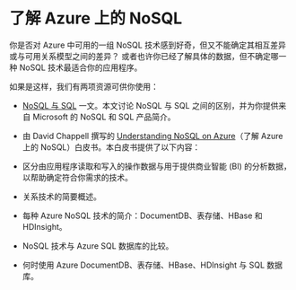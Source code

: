 <properties 
	pageTitle="了解 Azure 上的 NoSQL 技术 | Azure" 
	description="了解 Azure NoSQL 如何帮助你管理不适合于关系数据库的数据。DocumentDB、表存储、HBase、HDInsight 与 SQL 数据库。" 
	editor="cgronlun" 
	manager="jhubbard" 
	services="documentdb, storage, hdinsight" 
	documentationCenter="" 
	authors="mimig1"/>  


<tags 
	ms.service="multiple" 
	ms.workload="multiple" 
	ms.tgt_pltfrm="na" 
	ms.devlang="na" 
	ms.topic="article" 
	ms.date="07/29/2016" 
	wacn.date="10/18/2016" 
	ms.author="mimig"/>  


# 了解 Azure 上的 NoSQL

你是否对 Azure 中可用的一组 NoSQL 技术感到好奇，但又不能确定其相互差异或与可用关系模型之间的差异？ 或者也许你已经了解具体的数据，但不确定哪一种 NoSQL 技术最适合你的应用程序。


如果是这样，我们有两项资源可供你使用：

- [NoSQL 与 SQL](/documentation/articles/documentdb-nosql-vs-sql/) 一文。本文讨论 NoSQL 与 SQL 之间的区别，并为你提供来自 Microsoft 的 NoSQL 和 SQL 产品简介。
- 由 David Chappell 撰写的 [Understanding NoSQL on Azure](http://go.microsoft.com/fwlink/p/?LinkId=330292)（了解 Azure 上的 NoSQL）白皮书。本白皮书提供了以下内容：

 - 区分由应用程序读取和写入的操作数据与用于提供商业智能 (BI) 的分析数据，以帮助确定符合你需求的技术。
 - 关系技术的简要概述。
 - 每种 Azure NoSQL 技术的简介：DocumentDB、表存储、HBase 和 HDInsight。
 - NoSQL 技术与 Azure SQL 数据库的比较。
 - 何时使用 Azure DocumentDB、表存储、HBase、HDInsight 与 SQL 数据库。


 

<!---HONumber=Mooncake_1010_2016-->
